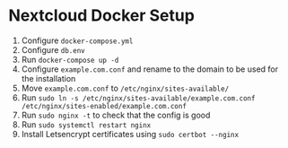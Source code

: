 # Nextcloud Docker Setup

1. Configure `docker-compose.yml`
2. Configure `db.env`
3. Run `docker-compose up -d`
4. Configure `example.com.conf` and rename to the domain to be used for the installation
5. Move `example.com.conf` to `/etc/nginx/sites-available/`
6. Run `sudo ln -s /etc/nginx/sites-available/example.com.conf /etc/nginx/sites-enabled/example.com.conf`
7. Run `sudo nginx -t` to check that the config is good
8. Run `sudo systemctl restart nginx`
9. Install Letsencrypt certificates using `sudo certbot --nginx`
